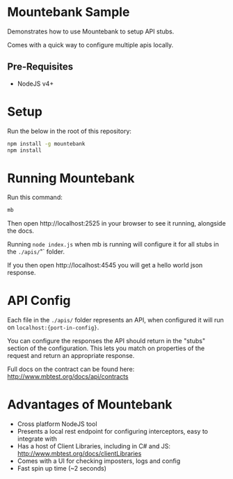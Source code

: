 # Mountebank Sample

Demonstrates how to use Mountebank to setup API stubs.  

Comes with a quick way to configure multiple apis locally.

## Pre-Requisites

* NodeJS v4+

# Setup

Run the below in the root of this repository:

```bash
npm install -g mountebank
npm install
```

# Running Mountebank

Run this command:

```bash
mb
```

Then open http://localhost:2525 in your browser to see it running, alongside the docs.

Running `node index.js` when mb is running will configure it for all stubs in the `./apis/`"` folder.

If you then open http://localhost:4545 you will get a hello world json response.

# API Config

Each file in the `./apis/` folder represents an API, when configured it will run on `localhost:{port-in-config}`.

You can configure the responses the API should return in the "stubs" section of the configuration.  This lets you match on properties of the request and return an appropriate response.

Full docs on the contract can be found here: http://www.mbtest.org/docs/api/contracts

# Advantages of Mountebank

* Cross platform NodeJS tool
* Presents a local rest endpoint for configuring interceptors, easy to integrate with
* Has a host of Client Libraries, including in C# and JS: http://www.mbtest.org/docs/clientLibraries
* Comes with a UI for checking imposters, logs and config
* Fast spin up time (~2 seconds)